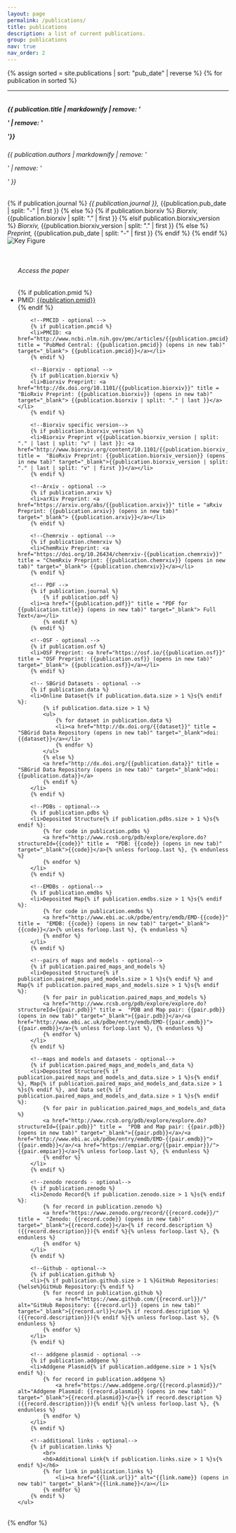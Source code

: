 ```yaml
---
layout: page
permalink: /publications/
title: publications
description: a list of current publications.
group: publications
nav: true
nav_order: 2
---
```


<div class="container-fluid">

{% assign sorted = site.publications | sort: "pub_date" | reverse %}
{% for publication in sorted %}

<hr>
<div class="row" style="padding-top: 60px; margin-top: -60px;" id="{{publication.pmid}}">
	<div>
		<h5>{{ publication.title | markdownify  | remove: '<p>' | remove: '</p>'}}</h5>
		<h6>{{ publication.authors | markdownify | remove: '<p>' | remove: '</p>' }}</h6>
		{% if publication.journal %}
			<i>{{ publication.journal }},</i>
			{{publication.pub_date | split: "-" | first }}
		{% else %}
			{% if publication.biorxiv %}
			<i>Biorxiv,</i>
				{{publication.biorxiv | split: "." | first }}
			{% elsif publication.biorxiv_version %}
			<i>Biorxiv,</i>
				{{publication.biorxiv_version | split: "." | first }}
			{% else %}
			<i>Preprint,</i>
				{{publication.pub_date | split: "-" | first }}
			{% endif %}
		{% endif %}
	</div>
</div>

<div class="row" style="padding-top: 20px; margin-top: -20px">
	<div class="col-sm-6">
		<img class = "img-fluid" src = "{{publication.image}}" alt = "Key Figure" style="max-height: 200px;">
	</div>
	<ul class="col-sm-6">
		<br>
		<h6>Access the paper</h6>
		<!--PMID-->
		{% if publication.pmid %}
		<li>PMID: <a href="http://www.ncbi.nlm.nih.gov/pubmed/{{publication.pmid}}" title = "PubMed: {{publication.pmid}} (opens in new tab)" target="_blank"> {{publication.pmid}}</a></li>
		{% endif %}

    	<!--PMCID - optional -->
    	{% if publication.pmcid %}
    	<li>PMCID: <a href="http://www.ncbi.nlm.nih.gov/pmc/articles/{{publication.pmcid}}" title = "PubMed Central: {{publication.pmcid}} (opens in new tab)" target="_blank"> {{publication.pmcid}}</a></li>
    	{% endif %}

    	<!--Biorxiv - optional -->
    	{% if publication.biorxiv %}
    	<li>Biorxiv Preprint: <a href="http://dx.doi.org/10.1101/{{publication.biorxiv}}" title =  "BioRxiv Preprint: {{publication.biorxiv}} (opens in new tab)" target="_blank"> {{publication.biorxiv | split: "." | last }}</a></li>
    	{% endif %}

    	<!--Biorxiv specific version-->
    	{% if publication.biorxiv_version %}
    	<li>Biorxiv Preprint v{{publication.biorxiv_version | split: "." | last | split: "v" | last }}: <a href="http://www.biorxiv.org/content/10.1101/{{publication.biorxiv_version}}" title =  "BioRxiv Preprint: {{publication.biorxiv_version}} (opens in new tab)" target="_blank">{{publication.biorxiv_version | split: "." | last | split: "v" | first }}</a></li>
    	{% endif %}

    	<!--Arxiv - optional -->
    	{% if publication.arxiv %}
    	<li>arXiv Preprint: <a href="https://arxiv.org/abs/{{publication.arxiv}}" title = "aRxiv Preprint: {{publication.arxiv}} (opens in new tab)" target="_blank"> {{publication.arxiv}}</a></li>
    	{% endif %}

    	<!--Chemrxiv - optional -->
    	{% if publication.chemrxiv %}
    	<li>ChemRxiv Preprint: <a href="https://doi.org/10.26434/chemrxiv-{{publication.chemrxiv}}" title = "ChemRxiv Preprint: {{publication.chemrxiv}} (opens in new tab)" target="_blank"> {{publication.chemrxiv}}</a></li>
    	{% endif %}

    	<!-- PDF -->
    	{% if publication.journal %}
    	    {% if publication.pdf %}
    	<li><a href="{{publication.pdf}}" title = "PDF for {{publication.title}} (opens in new tab)" target="_blank"> Full Text</a></li>
    	    {% endif %}
    	{% endif %}

    	<!--OSF - optional -->
    	{% if publication.osf %}
    	<li>OSF Preprint: <a href="https://osf.io/{{publication.osf}}" title = "OSF Preprint: {{publication.osf}} (opens in new tab)" target="_blank"> {{publication.osf}}</a></li>
    	{% endif %}

    	<!-- SBGrid Datasets - optional -->
    	{% if publication.data %}
    	<li>Online Dataset{% if publication.data.size > 1 %}s{% endif %}:
    		{% if publication.data.size > 1 %}
    		<ul>
    			{% for dataset in publication.data %}
    			<li><a href="http://dx.doi.org/{{dataset}}" title =  "SBGrid Data Repository (opens in new tab)" target="_blank">doi: {{dataset}}</a></li>
    			{% endfor %}
    		</ul>
    		{% else %}
    		<a href="http://dx.doi.org/{{publication.data}}" title =  "SBGrid Data Repository (opens in new tab)" target="_blank">doi: {{publication.data}}</a>
    		{% endif %}
    	</li>
    	{% endif %}

    	<!--PDBs - optional-->
    	{% if publication.pdbs %}
    	<li>Deposited Structure{% if publication.pdbs.size > 1 %}s{% endif %}:
    		{% for code in publication.pdbs %}
    		<a href="http://www.rcsb.org/pdb/explore/explore.do?structureId={{code}}" title =  "PDB: {{code}} (opens in new tab)" target="_blank">{{code}}</a>{% unless forloop.last %}, {% endunless %}
    		{% endfor %}
    	</li>
    	{% endif %}

    	<!--EMDBs - optional-->
    	{% if publication.emdbs %}
    	<li>Deposited Map{% if publication.emdbs.size > 1 %}s{% endif %}:
    		{% for code in publication.emdbs %}
    		<a href="http://www.ebi.ac.uk/pdbe/entry/emdb/EMD-{{code}}" title =  "EMDB: {{code}} (opens in new tab)" target="_blank">{{code}}</a>{% unless forloop.last %}, {% endunless %}
    		{% endfor %}
    	</li>
    	{% endif %}

    	<!--pairs of maps and models - optional-->
    	{% if publication.paired_maps_and_models %}
    	<li>Deposited Structure{% if publication.paired_maps_and_models.size > 1 %}s{% endif %} and Map{% if publication.paired_maps_and_models.size > 1 %}s{% endif %}:
    		{% for pair in publication.paired_maps_and_models %}
    		<a href="http://www.rcsb.org/pdb/explore/explore.do?structureId={{pair.pdb}}" title =  "PDB and Map pair: {{pair.pdb}} (opens in new tab)" target="_blank">{{pair.pdb}}</a>/<a href="http://www.ebi.ac.uk/pdbe/entry/emdb/EMD-{{pair.emdb}}">{{pair.emdb}}</a>{% unless forloop.last %}, {% endunless %}
    		{% endfor %}
    	</li>
    	{% endif %}

    	<!--maps and models and datasets - optional-->
    	{% if publication.paired_maps_and_models_and_data %}
    	<li>Deposited Structure{% if publication.paired_maps_and_models_and_data.size > 1 %}s{% endif %}, Map{% if publication.paired_maps_and_models_and_data.size > 1 %}s{% endif %}, and Data set{% if publication.paired_maps_and_models_and_data.size > 1 %}s{% endif %}:
    		{% for pair in publication.paired_maps_and_models_and_data %}
    		<a href="http://www.rcsb.org/pdb/explore/explore.do?structureId={{pair.pdb}}" title =  "PDB and Map pair: {{pair.pdb}} (opens in new tab)" target="_blank">{{pair.pdb}}</a>/<a href="http://www.ebi.ac.uk/pdbe/entry/emdb/EMD-{{pair.emdb}}">{{pair.emdb}}</a>/<a href="https://empiar.org/{{pair.empiar}}/">{{pair.empiar}}</a>{% unless forloop.last %}, {% endunless %}
    		{% endfor %}
    	</li>
    	{% endif %}

    	<!--zenodo records - optional-->
    	{% if publication.zenodo %}
    	<li>Zenodo Record{% if publication.zenodo.size > 1 %}s{% endif %}:
    		{% for record in publication.zenodo %}
    		<a href="https://www.zenodo.org/record/{{record.code}}/" title =  "Zenodo: {{record.code}} (opens in new tab)" target="_blank">{{record.code}}</a>{% if record.description %} ({{record.description}}){% endif %}{% unless forloop.last %}, {% endunless %}
    		{% endfor %}
    	</li>
    	{% endif %}

    	<!--Github - optional-->
    	{% if publication.github %}
    	<li>{% if publication.github.size > 1 %}GitHub Repositories:{%else%}GitHub Repository:{% endif %}
    		{% for record in publication.github %}
    			<a href="https://www.github.com/{{record.url}}/" alt="GitHub Repository: {{record.url}} (opens in new tab)" target="_blank">{{record.url}}</a>{% if record.description %} ({{record.description}}){% endif %}{% unless forloop.last %}, {% endunless %}
    		{% endfor %}
    	</li>
    	{% endif %}

    	<!-- addgene plasmid - optional -->
    	{% if publication.addgene %}
    	<li>Addgene Plasmid{% if publication.addgene.size > 1 %}s{% endif %}:
    		{% for record in publication.addgene %}
    			<a href="https://www.addgene.org/{{record.plasmid}}/" alt="Addgene Plasmid: {{record.plasmid}} (opens in new tab)" target="_blank">{{record.plasmid}}</a>{% if record.description %} ({{record.description}}){% endif %}{% unless forloop.last %}, {% endunless %}
    		{% endfor %}
    	</li>
    	{% endif %}

    	<!--additional links - optional-->
    	{% if publication.links %}
    		<br>
    		<h6>Additional Link{% if publication.links.size > 1 %}s{% endif %}</h6>
    		{% for link in publication.links %}
    			<li><a href="{{link.url}}" alt="{{link.name}} (opens in new tab)" target="_blank">{{link.name}}</a></li>
    		{% endfor %}
    	{% endif %}
    </ul>

</div>
<br>
{% endfor %}
</div>
